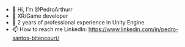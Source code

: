 - 👋 Hi, I’m @PedroArthurr
- 👀 XR/Game developer
- 🌱 2 years of professional experience in Unity Engine
- 📫 How to reach me 
 LinkedIn: https://www.linkedin.com/in/pedro-santos-bitencourt/

<!---
PedroArthurr/PedroArthurr is a ✨ special ✨ repository because its `README.md` (this file) appears on your GitHub profile.
You can click the Preview link to take a look at your changes.
--->

